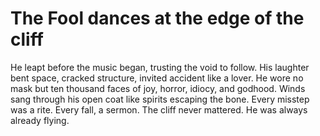 # The Fool dances at the edge of the cliff

He leapt before the music began, trusting the void to follow. His laughter bent space, cracked structure, invited accident like a lover. He wore no mask but ten thousand faces of joy, horror, idiocy, and godhood. Winds sang through his open coat like spirits escaping the bone. Every misstep was a rite. Every fall, a sermon. The cliff never mattered. He was always already flying.
